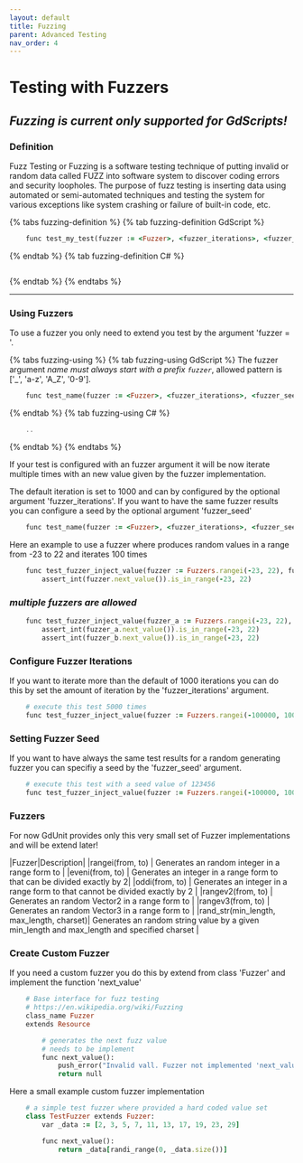 ```yaml
---
layout: default
title: Fuzzing
parent: Advanced Testing
nav_order: 4
---
```


# Testing with Fuzzers

## ***Fuzzing is current only supported for GdScripts!***

### Definition
Fuzz Testing or Fuzzing is a software testing technique of putting invalid or random data called FUZZ into software system to discover coding errors and security loopholes. The purpose of fuzz testing is inserting data using automated or semi-automated techniques and testing the system for various exceptions like system crashing or failure of built-in code, etc.

{% tabs fuzzing-definition %}
{% tab fuzzing-definition GdScript %}
```ruby
    func test_my_test(fuzzer := <Fuzzer>, <fuzzer_iterations>, <fuzzer_seed>):
```
{% endtab %}
{% tab fuzzing-definition C# %}
```cs
```
{% endtab %}
{% endtabs %}

---

### Using Fuzzers
To use a fuzzer you only need to extend you test by the argument 'fuzzer = <Fuzzer>'. 

{% tabs fuzzing-using %}
{% tab fuzzing-using GdScript %}
The fuzzer argument *name must always start with a prefix `fuzzer`*, allowed pattern is <fuzzer>['_', 'a-z', 'A_Z', '0-9'].

```ruby
    func test_name(fuzzer := <Fuzzer>, <fuzzer_iterations>, <fuzzer_seed>):
```
{% endtab %}
{% tab fuzzing-using C# %}

```cs
    ..
```
{% endtab %}
{% endtabs %}

If your test is configured with an fuzzer argument it will be now iterate multiple times with an new value given by the fuzzer implementation.

The default iteration is set to 1000 and can by configured by the optional argument 'fuzzer_iterations'.
If you want to have the same fuzzer results you can configure a seed by the optional argument 'fuzzer_seed'

```ruby
    func test_name(fuzzer := <Fuzzer>, <fuzzer_iterations>, <fuzzer_seed>):
```
Here an example to use a fuzzer where produces random values in a range from -23 to 22 and iterates 100 times
```ruby
    func test_fuzzer_inject_value(fuzzer := Fuzzers.rangei(-23, 22), fuzzer_iterations = 100):
        assert_int(fuzzer.next_value()).is_in_range(-23, 22)
```

### *multiple fuzzers are allowed*
```ruby
    func test_fuzzer_inject_value(fuzzer_a := Fuzzers.rangei(-23, 22), fuzzer_b := Fuzzers.rangei(0, 42), fuzzer_iterations = 100):
        assert_int(fuzzer_a.next_value()).is_in_range(-23, 22)
        assert_int(fuzzer_b.next_value()).is_in_range(-23, 22)
```


### Configure Fuzzer Iterations
If you want to iterate more than the default of 1000 iterations you can do this by set the amount of iteration by the 'fuzzer_iterations' argument.

```ruby
    # execute this test 5000 times
    func test_fuzzer_inject_value(fuzzer := Fuzzers.rangei(-100000, 100000), fuzzer_iterations=5000):
```



### Setting Fuzzer Seed
If you want to have always the same test results for a random generating fuzzer you can specifiy a seed by the 'fuzzer_seed' argument.

```ruby
    # execute this test with a seed value of 123456
    func test_fuzzer_inject_value(fuzzer := Fuzzers.rangei(-100000, 100000), fuzzer_seed=123456):
```


### Fuzzers
For now GdUnit provides only this very small set of Fuzzer implementations and will be extend later!

|Fuzzer|Description|
|rangei(from, to) | Generates an random integer in a range form to |
|eveni(from, to) | Generates an integer in a range form to that can be divided exactly by 2|
|oddi(from, to) | Generates an integer in a range form to that cannot be divided exactly by 2 |
|rangev2(from, to) | Generates an random Vector2 in a range form to  |
|rangev3(from, to) | Generates an random Vector3 in a range form to  |
|rand_str(min_length, max_length, charset)| Generates an random string value by a given min_length and max_length and specified charset |



### Create Custom Fuzzer
If you need a custom fuzzer you do this by extend from class 'Fuzzer' and implement the function 'next_value'

```ruby
    # Base interface for fuzz testing
    # https://en.wikipedia.org/wiki/Fuzzing
    class_name Fuzzer
    extends Resource

        # generates the next fuzz value
        # needs to be implement 
        func next_value():
            push_error("Invalid vall. Fuzzer not implemented 'next_value()'")
            return null
```

Here a small example custom fuzzer implementation

```ruby
    # a simple test fuzzer where provided a hard coded value set
    class TestFuzzer extends Fuzzer:
        var _data := [2, 3, 5, 7, 11, 13, 17, 19, 23, 29]

        func next_value():
            return _data[randi_range(0, _data.size())]
```

